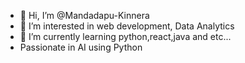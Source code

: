 - 👋 Hi, I’m @Mandadapu-Kinnera
- 👀 I’m interested in web development, Data Analytics
- 🌱 I’m currently learning python,react,java and etc...
- Passionate in AI using Python
  


<!---
Mandadapu-Kinnera/Mandadapu-Kinnera is a ✨ special ✨ repository because its `README.md` (this file) appears on your GitHub profile.
You can click the Preview link to take a look at your changes.
--->
